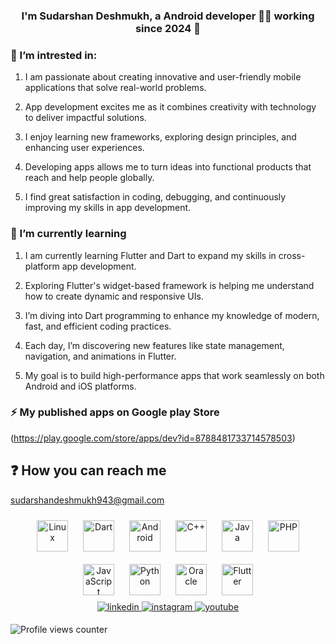 <div align="center">

</div>  
  

### <div align="center">I'm Sudarshan Deshmukh, a Android developer 👨‍💻 working since 2024 🚀</div>  
  

### 🔭 I’m intrested in:
1. I am passionate about creating innovative and user-friendly mobile applications that solve real-world problems.  

2. App development excites me as it combines creativity with technology to deliver impactful solutions.  

3. I enjoy learning new frameworks, exploring design principles, and enhancing user experiences.  

4. Developing apps allows me to turn ideas into functional products that reach and help people globally.  

5. I find great satisfaction in coding, debugging, and continuously improving my skills in app development.  

  
  

### 🌱 I’m currently learning 
1. I am currently learning Flutter and Dart to expand my skills in cross-platform app development.  

2. Exploring Flutter's widget-based framework is helping me understand how to create dynamic and responsive UIs.  

3. I’m diving into Dart programming to enhance my knowledge of modern, fast, and efficient coding practices.  

4. Each day, I’m discovering new features like state management, navigation, and animations in Flutter.  

5. My goal is to build high-performance apps that work seamlessly on both Android and iOS platforms.  



  
  

### ⚡ My published apps on Google play Store
(https://play.google.com/store/apps/dev?id=8788481733714578503)  
  

## ❓ How you can reach me
   sudarshandeshmukh943@gmail.com


  
  

  
  

<div align="center">  
<a href="https://www.linux.org/" target="_blank"><img style="margin: 10px" src="https://profilinator.rishav.dev/skills-assets/linux-original.svg" alt="Linux" height="50" /></a>  
<a href="https://dart.dev/" target="_blank"><img style="margin: 10px" src="https://profilinator.rishav.dev/skills-assets/dartlang-icon.svg" alt="Dart" height="50" /></a>  
<a href="https://www.android.com/intl/en_in/" target="_blank"><img style="margin: 10px" src="https://profilinator.rishav.dev/skills-assets/android-original-wordmark.svg" alt="Android" height="50" /></a>  
<a href="https://www.cplusplus.com/" target="_blank"><img style="margin: 10px" src="https://profilinator.rishav.dev/skills-assets/cplusplus-original.svg" alt="C++" height="50" /></a>  
<a href="https://www.java.com/" target="_blank"><img style="margin: 10px" src="https://profilinator.rishav.dev/skills-assets/java-original-wordmark.svg" alt="Java" height="50" /></a>  
<a href="https://www.php.net/" target="_blank"><img style="margin: 10px" src="https://profilinator.rishav.dev/skills-assets/php-original.svg" alt="PHP" height="50" /></a>  
<a href="https://www.javascript.com/" target="_blank"><img style="margin: 10px" src="https://profilinator.rishav.dev/skills-assets/javascript-original.svg" alt="JavaScript" height="50" /></a>  
<a href="https://www.python.org/" target="_blank"><img style="margin: 10px" src="https://profilinator.rishav.dev/skills-assets/python-original.svg" alt="Python" height="50" /></a>  
<a href="https://www.oracle.com/in/index.html" target="_blank"><img style="margin: 10px" src="https://profilinator.rishav.dev/skills-assets/oracle-original.svg" alt="Oracle" height="50" /></a>  
<a href="https://flutter.dev/" target="_blank"><img style="margin: 10px" src="https://profilinator.rishav.dev/skills-assets/flutterio-icon.svg" alt="Flutter" height="50" /></a>  
</div>  

<div align="center">
<a href="https://linkedin.com/in/https://www.linkedin.com/in/sudarshan-deshmukh-b12935294?utm_source=share&utm_campaign=share_via&utm_content=profile&utm_medium=android_app" target="_blank">
<img src=https://img.shields.io/badge/linkedin-%231E77B5.svg?&style=for-the-badge&logo=linkedin&logoColor=white alt=linkedin style="margin-bottom: 5px;" />
</a>
<a href="https://instagram.com/www.instagram.com/er.sudarshan_" target="_blank">
<img src=https://img.shields.io/badge/instagram-%23000000.svg?&style=for-the-badge&logo=instagram&logoColor=white alt=instagram style="margin-bottom: 5px;" />
</a>
<a href="https://www.youtube.com/user/https://youtube.com/@darshucreation?si=y2IcDCLhzLXAX3ce" target="_blank">
<img src=https://img.shields.io/badge/youtube-%23EE4831.svg?&style=for-the-badge&logo=youtube&logoColor=white alt=youtube style="margin-bottom: 5px;" />
</a>  
</div>  
  

![Profile views counter](https://komarev.com/ghpvc/?username=SudarshanD02&&style=flat-square)  
  

<br/>  













